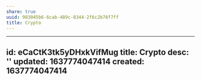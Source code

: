 ```yaml
---
share: true
uuid: 983045b6-6cab-489c-8344-2f6c2b76f7ff
title: Crypto
---
```

---
id: eCaCtK3tk5yDHxkVifMug
title: Crypto
desc: ''
updated: 1637774047414
created: 1637774047414
---

